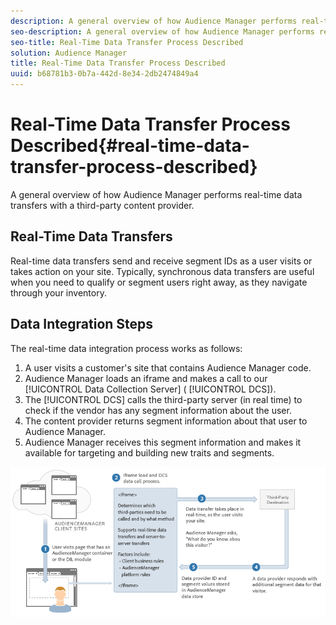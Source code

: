 ```yaml
---
description: A general overview of how Audience Manager performs real-time data transfers with a third-party content provider.
seo-description: A general overview of how Audience Manager performs real-time data transfers with a third-party content provider.
seo-title: Real-Time Data Transfer Process Described
solution: Audience Manager
title: Real-Time Data Transfer Process Described
uuid: b68781b3-0b7a-442d-8e34-2db2474849a4
---
```


# Real-Time Data Transfer Process Described{#real-time-data-transfer-process-described}

A general overview of how Audience Manager performs real-time data transfers with a third-party content provider.

<!-- real-time-data-transfer-explained.xml -->

## Real-Time Data Transfers

Real-time data transfers send and receive segment IDs as a user visits or takes action on your site. Typically, synchronous data transfers are useful when you need to qualify or segment users right away, as they navigate through your inventory.

## Data Integration Steps

The real-time data integration process works as follows:

1. A user visits a customer's site that contains Audience Manager code.
1. Audience Manager loads an iframe and makes a call to our [!UICONTROL Data Collection Server] ( [!UICONTROL DCS]).
1. The [!UICONTROL DCS] calls the third-party server (in real time) to check if the vendor has any segment information about the user.
1. The content provider returns segment information about that user to Audience Manager.
1. Audience Manager receives this segment information and makes it available for targeting and building new traits and segments.

![](assets/rt_reduce70.png)